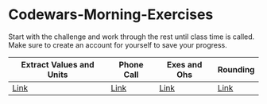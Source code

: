 # Codewars-Morning-Exercises

Start with the challenge and work through the rest until class time is called. Make sure to create an account for yourself to save your progress.

Extract Values and Units | Phone Call | Exes and Ohs | Rounding |
------ | ------ | ------ | ------ | 
[Link](https://www.codewars.com/kata/extract-values-and-units/train/javascript) | [Link](https://www.codewars.com/kata/simple-fun-number-4-phone-call/train/javascript) | [Link](https://www.codewars.com/kata/exes-and-ohs) | [Link](https://www.codewars.com/kata/simple-fun-number-181-rounding)
